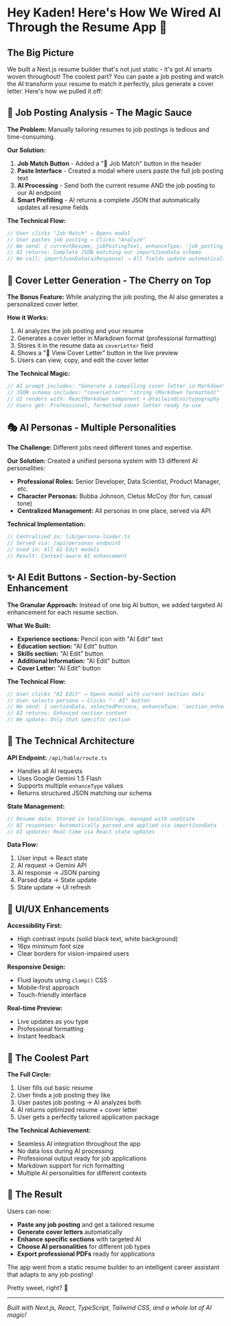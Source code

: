 # Hey Kaden! Here's How We Wired AI Through the Resume App 🚀

## The Big Picture

We built a Next.js resume builder that's not just static - it's got AI smarts woven throughout! The coolest part? You can paste a job posting and watch the AI transform your resume to match it perfectly, plus generate a cover letter. Here's how we pulled it off:

## 🎯 Job Posting Analysis - The Magic Sauce

**The Problem:** Manually tailoring resumes to job postings is tedious and time-consuming.

**Our Solution:** 
1. **Job Match Button** - Added a "🎯 Job Match" button in the header
2. **Paste Interface** - Created a modal where users paste the full job posting text
3. **AI Processing** - Send both the current resume AND the job posting to our AI endpoint
4. **Smart Prefilling** - AI returns a complete JSON that automatically updates all resume fields

**The Technical Flow:**
```javascript
// User clicks "Job Match" → Opens modal
// User pastes job posting → Clicks "Analyze"
// We send: { currentResume, jobPostingText, enhanceType: 'job_posting_analysis' }
// AI returns: Complete JSON matching our importJsonData schema
// We call: importJsonData(aiResponse) → All fields update automatically
```

## 📝 Cover Letter Generation - The Cherry on Top

**The Bonus Feature:** While analyzing the job posting, the AI also generates a personalized cover letter.

**How it Works:**
1. AI analyzes the job posting and your resume
2. Generates a cover letter in Markdown format (professional formatting)
3. Stores it in the resume data as `coverLetter` field
4. Shows a "📄 View Cover Letter" button in the live preview
5. Users can view, copy, and edit the cover letter

**The Technical Magic:**
```javascript
// AI prompt includes: "Generate a compelling cover letter in Markdown"
// JSON schema includes: "coverLetter": "string (Markdown formatted)"
// UI renders with: ReactMarkdown component + @tailwindcss/typography
// Users get: Professional, formatted cover letter ready to use
```

## 🎭 AI Personas - Multiple Personalities

**The Challenge:** Different jobs need different tones and expertise.

**Our Solution:** Created a unified persona system with 13 different AI personalities:
- **Professional Roles:** Senior Developer, Data Scientist, Product Manager, etc.
- **Character Personas:** Bubba Johnson, Cletus McCoy (for fun, casual tone)
- **Centralized Management:** All personas in one place, served via API

**Technical Implementation:**
```javascript
// Centralized in: lib/persona-loader.ts
// Served via: /api/personas endpoint
// Used in: All AI Edit modals
// Result: Context-aware AI enhancement
```

## ✨ AI Edit Buttons - Section-by-Section Enhancement

**The Granular Approach:** Instead of one big AI button, we added targeted AI enhancement for each resume section.

**What We Built:**
- **Experience sections:** Pencil icon with "AI Edit" text
- **Education section:** "AI Edit" button
- **Skills section:** "AI Edit" button
- **Additional Information:** "AI Edit" button
- **Cover Letter:** "AI Edit" button

**The Technical Flow:**
```javascript
// User clicks "AI Edit" → Opens modal with current section data
// User selects persona → Clicks "✨ AI" button
// We send: { sectionData, selectedPersona, enhanceType: 'section_enhancement' }
// AI returns: Enhanced section content
// We update: Only that specific section
```

## 🔧 The Technical Architecture

**API Endpoint:** `/api/hablo/route.ts`
- Handles all AI requests
- Uses Google Gemini 1.5 Flash
- Supports multiple `enhanceType` values
- Returns structured JSON matching our schema

**State Management:**
```javascript
// Resume data: Stored in localStorage, managed with useState
// AI responses: Automatically parsed and applied via importJsonData
// UI updates: Real-time via React state updates
```

**Data Flow:**
1. User input → React state
2. AI request → Gemini API
3. AI response → JSON parsing
4. Parsed data → State update
5. State update → UI refresh

## 🎨 UI/UX Enhancements

**Accessibility First:** 
- High contrast inputs (solid black text, white background)
- 16px minimum font size
- Clear borders for vision-impaired users

**Responsive Design:**
- Fluid layouts using `clamp()` CSS
- Mobile-first approach
- Touch-friendly interface

**Real-time Preview:**
- Live updates as you type
- Professional formatting
- Instant feedback

## 🚀 The Coolest Part

**The Full Circle:**
1. User fills out basic resume
2. User finds a job posting they like
3. User pastes job posting → AI analyzes both
4. AI returns optimized resume + cover letter
5. User gets a perfectly tailored application package

**The Technical Achievement:**
- Seamless AI integration throughout the app
- No data loss during AI processing
- Professional output ready for job applications
- Markdown support for rich formatting
- Multiple AI personalities for different contexts

## 🎯 The Result

Users can now:
- **Paste any job posting** and get a tailored resume
- **Generate cover letters** automatically
- **Enhance specific sections** with targeted AI
- **Choose AI personalities** for different job types
- **Export professional PDFs** ready for applications

The app went from a static resume builder to an intelligent career assistant that adapts to any job posting! 

Pretty sweet, right? 🤘

---

*Built with Next.js, React, TypeScript, Tailwind CSS, and a whole lot of AI magic!* 
